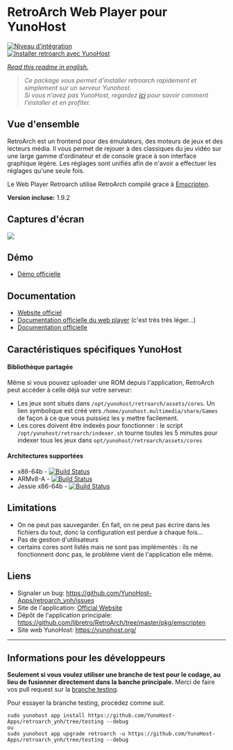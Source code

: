 # RetroArch Web Player pour YunoHost

[![Niveau d'intégration](https://dash.yunohost.org/integration/retroarch.svg)](https://dash.yunohost.org/appci/app/retroarch)  
[![Installer retroarch avec YunoHost](https://install-app.yunohost.org/install-with-yunohost.png)](https://install-app.yunohost.org/?app=retroarch)

*[Read this readme in english.](./README.md)* 

> *Ce package vous permet d'installer retroarch rapidement et simplement sur un serveur Yunohost.  
Si vous n'avez pas YunoHost, regardez [ici](https://yunohost.org/#/install) pour savoir comment l'installer et en profiter.*

## Vue d'ensemble
RetroArch est un frontend pour des émulateurs, des moteurs de jeux et des lecteurs média.
Il vous permet de rejouer à des classiques du jeu vidéo sur une large gamme d'ordinateur et de console grace à son interface graphique légère. Les réglages sont unifiés afin de n'avoir a effectuer les réglages qu'une seule fois.

Le Web Player Retroarch utilise RetroArch compilé grace à [Emscripten](http://kripken.github.io/emscripten-site/).


**Version incluse:** 1.9.2

## Captures d'écran

![](https://github.com/libretro/RetroArch/blob/master/docs/ozone-main-menu.jpg)

## Démo

* [Démo officielle](https://web.libretro.com/)


## Documentation

 * [Website officiel](https://www.retroarch.com/)
 * [Documentation officielle du web player](https://github.com/libretro/RetroArch/tree/master/pkg/emscripten) (c'est très très léger...)
 * [Documentation officielle](https://docs.libretro.com/)

## Caractéristiques spécifiques YunoHost

#### Bibliothèque partagée

Même si vous pouvez uploader une ROM depuis l'application, RetroArch peut accéder à celle déjà sur votre serveur:
* Les jeux sont situés dans `/opt/yunohost/retroarch/assets/cores`. Un lien symbolique est créé vers `/home/yunohost.multimedia/share/Games` de façon à ce que vous puissiez les y mettre facilement.
* Les cores doivent être indexés pour fonctionner : le script `/opt/yunohost/retroarch/indexer.sh` tourne toutes les 5 minutes pour indexer tous les jeux dans `opt/yunohost/retroarch/assets/cores`

#### Architectures supportées

* x86-64b - [![Build Status](https://ci-apps.yunohost.org/ci/logs/retroarch%20%28Apps%29.svg)](https://ci-apps.yunohost.org/ci/apps/retroarch/)
* ARMv8-A - [![Build Status](https://ci-apps-arm.yunohost.org/ci/logs/retroarch%20%28Apps%29.svg)](https://ci-apps-arm.yunohost.org/ci/apps/retroarch/)
* Jessie x86-64b - [![Build Status](https://ci-stretch.nohost.me/ci/logs/retroarch%20%28Apps%29.svg)](https://ci-stretch.nohost.me/ci/apps/retroarch/)

## Limitations

* On ne peut pas sauvegarder. En fait, on ne peut pas écrire dans les fichiers du tout, donc la configuration est perdue à chaque fois...
* Pas de gestion d'utilisateurs
* certains cores sont listés mais ne sont pas implémentés : ils ne fonctionnent donc pas, le problème vient de l'application elle même.

## Liens

 * Signaler un bug: https://github.com/YunoHost-Apps/retroarch_ynh/issues
 * Site de l'application: [Official Website](https://www.retroarch.com/)
 * Dépôt de l'application principale: https://github.com/libretro/RetroArch/tree/master/pkg/emscripten
 * Site web YunoHost: https://yunohost.org/

---

Informations pour les développeurs
----------------

**Seulement si vous voulez utiliser une branche de test pour le codage, au lieu de fusionner directement dans la banche principale.**
Merci de faire vos pull request sur la [branche testing](https://github.com/YunoHost-Apps/retroarch_ynh/tree/testing).

Pour essayer la branche testing, procédez comme suit.
```
sudo yunohost app install https://github.com/YunoHost-Apps/retroarch_ynh/tree/testing --debug
ou
sudo yunohost app upgrade retroarch -u https://github.com/YunoHost-Apps/retroarch_ynh/tree/testing --debug
```
